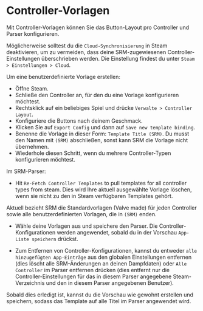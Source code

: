 # Controller-Vorlagen

Mit Controller-Vorlagen können Sie das Button-Layout pro Controller und Parser konfigurieren.

Möglicherweise solltest du die `Cloud-Synchronisierung` in Steam deaktivieren, um zu vermeiden, dass deine SRM-zugewiesenen Controller-Einstellungen überschrieben werden. Die Einstellung findest du unter `Steam > Einstellungen > Cloud`.

Um eine benutzerdefinierte Vorlage erstellen:

- Öffne Steam.
- Schließe den Controller an, für den du eine Vorlage konfigurieren möchtest.
- Rechtsklick auf ein beliebiges Spiel und drücke `Verwalte > Controller Layout`.
- Konfiguriere die Buttons nach deinem Geschmack.
- Klicken Sie auf `Export Config` und dann auf `Save new template binding`.
- Benenne die Vorlage in dieser Form: `Template Title (SRM)`. Du musst den Namen mit `(SRM)` abschließen, sonst kann SRM die Vorlage nicht übernehmen.
- Wiederhole diesen Schritt, wenn du mehrere Controller-Typen konfigurieren möchtest.

Im SRM-Parser:

- Hit `Re-Fetch Controller Templates` to pull templates for all controller types from steam. Dies wird Ihre aktuell ausgewählte Vorlage löschen, wenn sie nicht zu den in Steam verfügbaren Templates gehört.

Aktuell bezieht SRM die Standardvorlagen (Valve made) für jeden Controller sowie alle benutzerdefinierten Vorlagen, die in `(SRM)` enden.

- Wähle deine Vorlagen aus und speichere den Parser. Die Controller-Konfigurationen werden angewendet, sobald du in der Vorschau `App-Liste speichern` drückst.

- Zum Entfernen von Controller-Konfigurationen, kannst du entweder `alle hinzugefügten App-Einträge` aus den globalen Einstellungen entfernen (dies löscht alle SRM-Änderungen an deinen Dampfdaten) oder `Alle Controller` im Parser entfernen drücken (dies entfernt nur die Controller-Einstellungen für das in diesem Parser angegebene Steam-Verzeichnis und den in diesem Parser angegebenen Benutzer).

Sobald dies erledigt ist, kannst du die Vorschau wie gewohnt erstellen und speichern, sodass das Template auf alle Titel im Parser angewendet wird.
